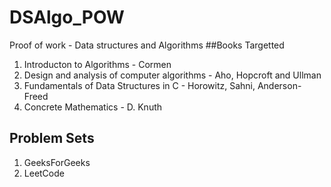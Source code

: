 # DSAlgo_POW
Proof of work - Data structures and Algorithms
##Books Targetted
1. Introducton to Algorithms - Cormen
2. Design and analysis of computer algorithms - Aho, Hopcroft and Ullman
3. Fundamentals of Data Structures in C - Horowitz, Sahni, Anderson-Freed
4. Concrete Mathematics - D. Knuth

## Problem Sets
1. GeeksForGeeks
2. LeetCode 

